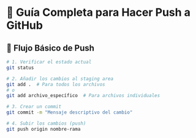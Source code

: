 # 🚀 Guía Completa para Hacer Push a GitHub

## 🔄 Flujo Básico de Push

```bash
# 1. Verificar el estado actual
git status

# 2. Añadir los cambios al staging area
git add .  # Para todos los archivos
# o
git add archivo_específico  # Para archivos individuales

# 3. Crear un commit
git commit -m "Mensaje descriptivo del cambio"

# 4. Subir los cambios (push)
git push origin nombre-rama
```
